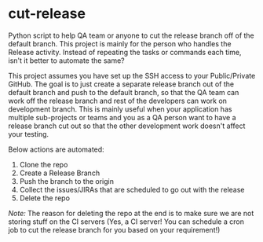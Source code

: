 # cut-release

Python script to help QA team or anyone to cut the release branch off of the default branch. This project is mainly for the person who handles the Release activity. Instead of repeating the tasks or commands each time, isn't it better to automate the same? 

This project assumes you have set up the SSH access to your Public/Private GitHub. The goal is to just create a separate release branch out of the default branch and push to the default branch, so that the QA team can work off the release branch and rest of the developers can work on development branch. This is mainly useful when your application has multiple sub-projects or teams and you as a QA person want to have a release branch cut out so that the other development work doesn't affect your testing.

Below actions are automated:

1. Clone the repo
2. Create a Release Branch
3. Push the branch to the origin
4. Collect the issues/JIRAs that are scheduled to go out with the release
5. Delete the repo

*Note:* The reason for deleting the repo at the end is to make sure we are not storing stuff on the CI servers (Yes, a CI server! You can schedule a cron job to cut the release branch for you based on your requirement!)
